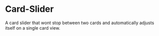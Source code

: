 # Card-Slider
A card slider that wont stop between two cards and automatically adjusts itself on a single card view.
